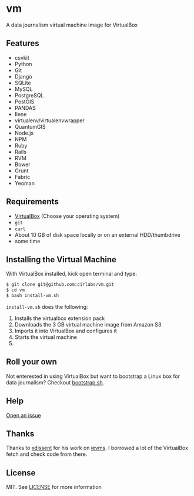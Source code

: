 vm
==
A data journalism virtual machine image for VirtualBox

## Features
- csvkit
- Python
- Git
- Django
- SQLite
- MySQL
- PostgreSQL
- PostGIS
- PANDAS
- Ilene
- virtualenv/virtualenvwrapper
- QuantumGIS
- Node.js
- NPM
- Ruby
- Rails
- RVM
- Bower
- Grunt
- Fabric
- Yeoman

## Requirements
- [VirtualBox](https://www.virtualbox.org/wiki/Downloads) (Choose your operating system)
- `git`
- `curl`
- About 10 GB of disk space locally or on an external HDD/thumbdrive
- some time

## Installing the Virtual Machine
With VirtualBox installed, kick open terminal and type:
```bash
$ git clone git@github.com:cirlabs/vm.git
$ cd vm
$ bash install-vm.sh
```
`install-vm.sh` does the following:

1. Installs the virtualbox extension pack
2. Downloads the 3 GB virtual machine image from Amazon S3
3. Imports it into VirtualBox and configures it
4. Starts the virtual machine
5. 

## Roll your own
Not enterested in using VirtualBox but want to bootstrap a Linux box for data journalism? Checkout [bootstrap.sh](https://github.com/cirlabs/vm/blob/master/bootstrap.sh).

## Help
[Open an issue](https://github.com/cirlabs/vm/issues)

## Thanks
Thanks to [xdissent](https://github.com/xdissent) for his work on [ievms](https://github.com/xdissent/ievms). I borrowed a lot of the VirtualBox fetch and check code from there.

## License
MIT. See [LICENSE](https://github.com/cirlabs/vm/blob/master/LICENSE) for more information
